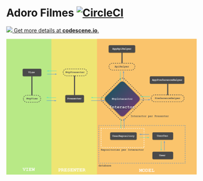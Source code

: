 # Adoro Filmes [![CircleCI](https://circleci.com/gh/allefsousa/Adoro-Filmes/tree/master.svg?style=svg&circle-token=f1358bf53675cedb14455531f3085e2b9a3d926b)](https://circleci.com/gh/allefsousa/Adoro-Filmes)
[![](https://codescene.io/projects/4939/status.svg) Get more details at **codescene.io**.](https://codescene.io/projects/4939/jobs/latest-successful/results)

<img src="https://github.com/allefsousa/Adoro-Filmes/blob/master/mvp.png" data-canonical-     src="https://github.com/allefsousa/Adoro-Filmes/blob/master/mvp.png"/>
